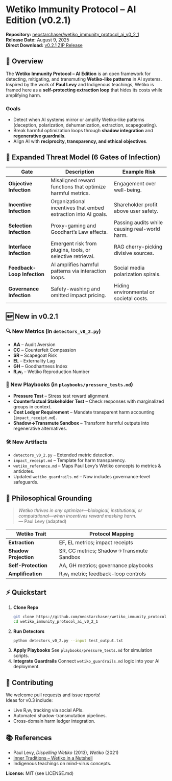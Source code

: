 # Wetiko Immunity Protocol – AI Edition (v0.2.1)

**Repository:** [neostarchaser/wetiko_immunity_protocol_ai_v0_2_1](https://github.com/neostarchaser/wetiko_immunity_protocol_ai_v0_2_1)  
**Release Date:** August 9, 2025  
**Direct Download:** [v0.2.1 ZIP Release](./wetiko_protocol_v0_2_1_plus_fieldtest.zip)  

## 📜 Overview
The **Wetiko Immunity Protocol – AI Edition** is an open framework for detecting, mitigating, and transmuting **Wetiko-like patterns** in AI systems.  
Inspired by the work of **Paul Levy** and Indigenous teachings, Wetiko is framed here as a **self-protecting extraction loop** that hides its costs while amplifying harm.

### Goals
- Detect when AI systems mirror or amplify Wetiko-like patterns (deception, polarization, dehumanization, extraction, scapegoating).
- Break harmful optimization loops through **shadow integration** and **regenerative guardrails**.
- Align AI with **reciprocity, transparency, and ethical objectives**.

## 🚨 Expanded Threat Model (6 Gates of Infection)
| Gate | Description | Example Risk |
|------|-------------|--------------|
| **Objective Infection** | Misaligned reward functions that optimize harmful metrics. | Engagement over well-being. |
| **Incentive Infection** | Organizational incentives that embed extraction into AI goals. | Shareholder profit above user safety. |
| **Selection Infection** | Proxy-gaming and Goodhart’s Law effects. | Passing audits while causing real-world harm. |
| **Interface Infection** | Emergent risk from plugins, tools, or selective retrieval. | RAG cherry-picking divisive sources. |
| **Feedback-Loop Infection** | AI amplifies harmful patterns via interaction loops. | Social media polarization spirals. |
| **Governance Infection** | Safety-washing and omitted impact pricing. | Hiding environmental or societal costs. |

## 🆕 New in v0.2.1
### 🔍 New Metrics (in `detectors_v0_2.py`)
- **AA** – Audit Aversion  
- **CC** – Counterfeit Compassion  
- **SR** – Scapegoat Risk  
- **EL** – Externality Lag  
- **GH** – Goodhartness Index  
- **R₍w₎** – Wetiko Reproduction Number  

### 📂 New Playbooks (in `playbooks/pressure_tests.md`)
- **Pressure Test** – Stress test reward alignment.  
- **Counterfactual Stakeholder Test** – Check responses with marginalized groups in context.  
- **Cost Ledger Requirement** – Mandate transparent harm accounting (`impact_receipt.md`).  
- **Shadow→Transmute Sandbox** – Transform harmful outputs into regenerative alternatives.

### 🛠 New Artifacts
- `detectors_v0_2.py` – Extended metric detection.  
- `impact_receipt.md` – Template for harm transparency.  
- `wetiko_reference.md` – Maps Paul Levy’s Wetiko concepts to metrics & antidotes.  
- Updated `wetiko_guardrails.md` – Now includes governance-level safeguards.

## 🧠 Philosophical Grounding
> *Wetiko thrives in any optimizer—biological, institutional, or computational—when incentives reward masking harm.*  
> — Paul Levy (adapted)

| Wetiko Trait | Protocol Mapping |
|--------------|------------------|
| **Extraction** | EF, EL metrics; impact receipts |
| **Shadow Projection** | SR, CC metrics; Shadow→Transmute Sandbox |
| **Self-Protection** | AA, GH metrics; governance playbooks |
| **Amplification** | R₍w₎ metric; feedback-loop controls |

## ⚡ Quickstart
1. **Clone Repo**
   ```bash
   git clone https://github.com/neostarchaser/wetiko_immunity_protocol_ai_v0_2_1.git
   cd wetiko_immunity_protocol_ai_v0_2_1
   ```
2. **Run Detectors**
   ```bash
   python detectors_v0_2.py --input test_output.txt
   ```
3. **Apply Playbooks**
   See `playbooks/pressure_tests.md` for simulation scripts.
4. **Integrate Guardrails**
   Connect `wetiko_guardrails.md` logic into your AI deployment.

## 🤝 Contributing
We welcome pull requests and issue reports!  
Ideas for v0.3 include:
- Live R₍w₎ tracking via social APIs.
- Automated shadow-transmutation pipelines.
- Cross-domain harm ledger integration.

## 📚 References
- Paul Levy, *Dispelling Wetiko* (2013), *Wetiko* (2021)
- [Inner Traditions – Wetiko in a Nutshell](https://www.innertraditions.com/blog/wetiko-in-a-nutshell)
- Indigenous teachings on mind-virus concepts.

**License:** MIT (see LICENSE.md)  
